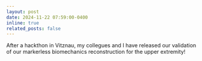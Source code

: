 ```yaml
---
layout: post
date: 2024-11-22 07:59:00-0400
inline: true
related_posts: false
---
```


After a hackthon in Vitznau, my collegues and I have released our validation of our markerless biomechanics reconstruction for the upper extremity!